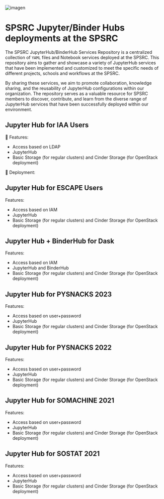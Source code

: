 ![imagen](https://github.com/spsrc/kubernetes-hubs/assets/7033451/6c3d8fb2-b83f-411b-837a-4a496b6cb6e6)


# SPSRC Jupyter/Binder Hubs deployments at the SPSRC

The SPSRC JupyterHub/BinderHub Services Repository is a centralized collection of `YAML` files and Notebook services deployed at the SPSRC. This repository aims to gather and showcase a variety of JupyterHub services that have been implemented and customized to meet the specific needs of different projects, schools and workflows at the SPSRC. 

By sharing these services, we aim to promote collaboration, knowledge sharing, and the reusability of JupyterHub configurations within our organization. The repository serves as a valuable resource for SPSRC members to discover, contribute, and learn from the diverse range of JupyterHub services that have been successfully deployed within our environment.

## Jupyter Hub for IAA Users

🔡 Features:
- Access based on LDAP
- JupyterHub
- Basic Storage (for regular clusters) and Cinder Storage (for OpenStack deployment)

🚀 Deployment:




## Jupyter Hub for ESCAPE Users 

Features:
- Access based on IAM
- JupyterHub
- Basic Storage (for regular clusters) and Cinder Storage (for OpenStack deployment)


## Jupyter Hub + BinderHub for Dask

Features:
- Access based on IAM 
- JupyterHub and BinderHub
- Basic Storage (for regular clusters) and Cinder Storage (for OpenStack deployment)


## Jupyter Hub for PYSNACKS 2023

Features:
- Access based on user+password
- JupyterHub
- Basic Storage (for regular clusters) and Cinder Storage (for OpenStack deployment)


## Jupyter Hub for PYSNACKS 2022

Features:
- Access based on user+password
- JupyterHub
- Basic Storage (for regular clusters) and Cinder Storage (for OpenStack deployment)

## Jupyter Hub for SOMACHINE 2021

Features:
- Access based on user+password
- JupyterHub
- Basic Storage (for regular clusters) and Cinder Storage (for OpenStack deployment)

## Jupyter Hub for SOSTAT 2021

Features:
- Access based on user+password
- JupyterHub
- Basic Storage (for regular clusters) and Cinder Storage (for OpenStack deployment)
